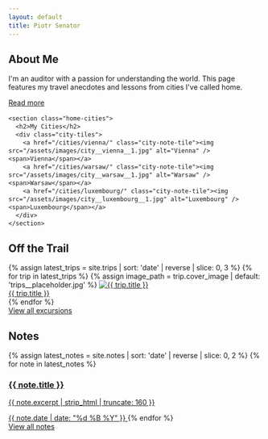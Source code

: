 ```yaml
---
layout: default
title: Piotr Senator
---
```


<main class="home-wrapper">

  <section class="home-about-and-cities">
    <section class="home-about">
      <h2>About Me</h2>
      <p>I'm an auditor with a passion for understanding the world. This page features my travel anecdotes and lessons from cities I've called home.</p>
      <p><a class="button subtle" href="/about/">Read more</a></p>
    </section>

    <section class="home-cities">
      <h2>My Cities</h2>
      <div class="city-tiles">
        <a href="/cities/vienna/" class="city-note-tile"><img src="/assets/images/city__vienna__1.jpg" alt="Vienna" /><span>Vienna</span></a>
        <a href="/cities/warsaw/" class="city-note-tile"><img src="/assets/images/city__warsaw__1.jpg" alt="Warsaw" /><span>Warsaw</span></a>
        <a href="/cities/luxembourg/" class="city-note-tile"><img src="/assets/images/city__luxembourg__1.jpg" alt="Luxembourg" /><span>Luxembourg</span></a>
      </div>
    </section>
  </section>

<section class="home-trail">
  <h2>Off the Trail</h2>
  <div class="trip-gallery">
    {% assign latest_trips = site.trips | sort: 'date' | reverse | slice: 0, 3 %}
    {% for trip in latest_trips %}
      {% assign image_path = trip.cover_image | default: 'trips__placeholder.jpg' %}
      <a class="trip-card" href="{{ trip.url }}">
        <img src="/assets/images/trips/{{ image_path }}" alt="{{ trip.title }}">
        <div class="trip-caption">{{ trip.title }}</div>
      </a>
    {% endfor %}
  </div>
  <div class="button-center">
    <a class="button subtle" href="/off-the-trail/">View all excursions</a>
  </div>
</section>

<section class="home-notes"> 
  <h2>Notes</h2>
  <div class="note-grid">
    {% assign latest_notes = site.notes | sort: 'date' | reverse | slice: 0, 2 %}
    {% for note in latest_notes %}
      <a href="{{ note.url }}" class="note-tile">
        <h3>{{ note.title }}</h3>
        <p>{{ note.excerpt | strip_html | truncate: 160 }}</p>
        <span class="note-date">{{ note.date | date: "%d %B %Y" }}</span>
      </a>
    {% endfor %}
  </div>
  <div class="button-center">
    <a class="button subtle" href="/notes/">View all notes</a>
  </div>
</section>



</main>
